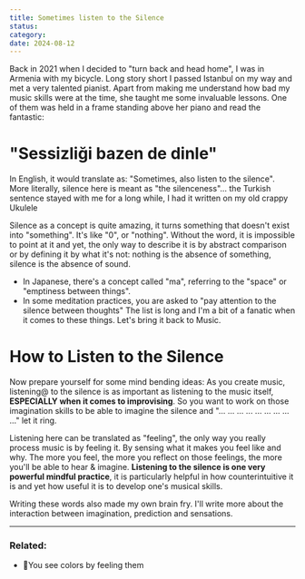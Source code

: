 ```yaml
---
title: Sometimes listen to the Silence
status: 
category: 
date: 2024-08-12
---
```



Back in 2021 when I decided to "turn back and head home", I was in Armenia with my bicycle. Long story short I passed Istanbul on my way and met a very talented pianist. Apart from making me understand how bad my music skills were at the time, she taught me some invaluable lessons. One of them was held in a frame standing above her piano and read the fantastic:
# "Sessizliği bazen de dinle"
In English, it would translate as: "Sometimes, also listen to the silence". More literally, silence here is meant as "the silenceness"... the Turkish sentence stayed with me for a long while, I had it written on my old crappy Ukulele

Silence as a concept is quite amazing, it turns something that doesn't exist into "something". It's like "0", or "nothing". Without the word, it is impossible to point at it and yet, the only way to describe it is by abstract comparison or by defining it by what it's not: nothing is the absence of something, silence is the absence of sound. 

- In Japanese, there's a concept called "ma", referring to the "space" or "emptiness between things". 
- In some meditation practices, you are asked to "pay attention to the silence between thoughts"
The list is long and I'm a bit of a fanatic when it comes to these things. Let's bring it back to Music. 

# How to Listen to the Silence
Now prepare yourself for some mind bending ideas:
As you create music, listening@ to the silence is as important as listening to the music itself, **ESPECIALLY when it comes to improvising**. So you want to work on those imagination skills to be able to imagine the silence and  "... ... ... ... ... ... ... ... ..."  let it ring.

Listening here can be translated as "feeling", the only way you really process music is by feeling it. By sensing what it makes you feel like and why. The more you feel, the more you reflect on those feelings, the more you'll be able to hear & imagine. **Listening to the silence is one very powerful mindful practice**, it is particularly helpful in how counterintuitive it is and yet how useful it is to develop one's musical skills. 


Writing these words also made my own brain fry. I'll write more about the interaction between imagination, prediction and sensations.






---
### Related:
- 📝You see colors by feeling them